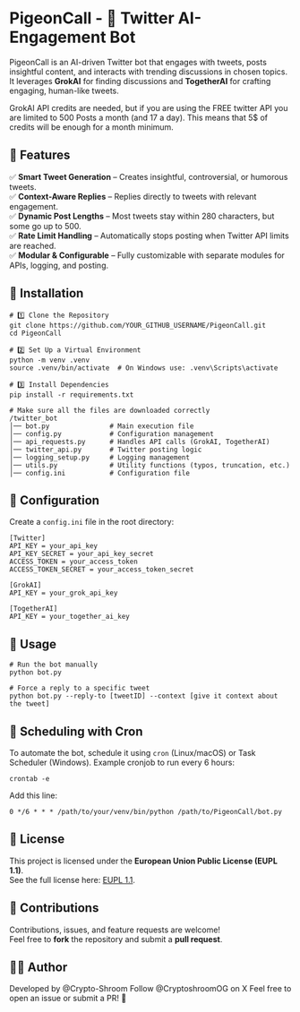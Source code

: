 # PigeonCall - 📢 Twitter AI-Engagement Bot
PigeonCall is an AI-driven Twitter bot that engages with tweets, posts insightful content, and interacts with trending discussions in chosen topics. It leverages **GrokAI** for finding discussions and **TogetherAI** for crafting engaging, human-like tweets.

GrokAI API credits are needed, but if you are using the FREE twitter API you are limited to 500 Posts a month (and 17 a day). This means that 5$ of credits will be enough for a month minimum. 

## 🚀 Features
✅ **Smart Tweet Generation** – Creates insightful, controversial, or humorous tweets.  
✅ **Context-Aware Replies** – Replies directly to tweets with relevant engagement.  
✅ **Dynamic Post Lengths** – Most tweets stay within 280 characters, but some go up to 500.  
✅ **Rate Limit Handling** – Automatically stops posting when Twitter API limits are reached.  
✅ **Modular & Configurable** – Fully customizable with separate modules for APIs, logging, and posting.  


## 🔧 Installation

```
# 1️⃣ Clone the Repository
git clone https://github.com/YOUR_GITHUB_USERNAME/PigeonCall.git
cd PigeonCall

# 2️⃣ Set Up a Virtual Environment
python -m venv .venv
source .venv/bin/activate  # On Windows use: .venv\Scripts\activate

# 3️⃣ Install Dependencies
pip install -r requirements.txt

# Make sure all the files are downloaded correctly
/twitter_bot
│── bot.py               # Main execution file
│── config.py            # Configuration management
│── api_requests.py      # Handles API calls (GrokAI, TogetherAI)
│── twitter_api.py       # Twitter posting logic
│── logging_setup.py     # Logging management
│── utils.py             # Utility functions (typos, truncation, etc.)
│── config.ini           # Configuration file 

```

## 🔑 Configuration

Create a `config.ini` file in the root directory:

```
[Twitter]
API_KEY = your_api_key
API_KEY_SECRET = your_api_key_secret
ACCESS_TOKEN = your_access_token
ACCESS_TOKEN_SECRET = your_access_token_secret

[GrokAI]
API_KEY = your_grok_api_key

[TogetherAI]
API_KEY = your_together_ai_key
```

## 📝 Usage

```
# Run the bot manually
python bot.py

# Force a reply to a specific tweet
python bot.py --reply-to [tweetID] --context [give it context about the tweet]
```

## 📅 Scheduling with Cron

To automate the bot, schedule it using `cron` (Linux/macOS) or Task Scheduler (Windows). Example cronjob to run every 6 hours:

```
crontab -e
```

Add this line:

```
0 */6 * * * /path/to/your/venv/bin/python /path/to/PigeonCall/bot.py
```

## 📜 License

This project is licensed under the **European Union Public License (EUPL 1.1)**.  
See the full license here: [EUPL 1.1](https://joinup.ec.europa.eu/collection/eupl/eupl-text-eupl-11).

## 🤝 Contributions

Contributions, issues, and feature requests are welcome!  
Feel free to **fork** the repository and submit a **pull request**.


## 👨‍💻 Author
Developed by @Crypto-Shroom
Follow @CryptoshroomOG on X
Feel free to open an issue or submit a PR! 🚀

